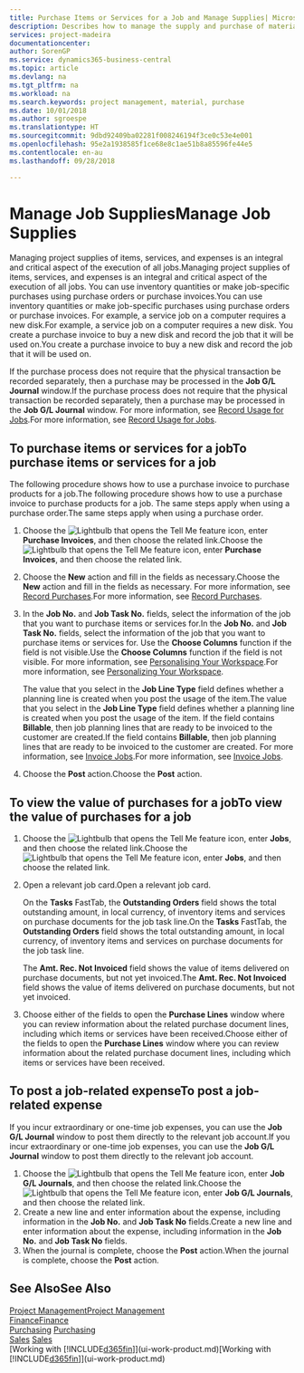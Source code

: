 ```yaml
---
title: Purchase Items or Services for a Job and Manage Supplies| Microsoft Docs
description: Describes how to manage the supply and purchase of material and services to jobs.
services: project-madeira
documentationcenter: 
author: SorenGP
ms.service: dynamics365-business-central
ms.topic: article
ms.devlang: na
ms.tgt_pltfrm: na
ms.workload: na
ms.search.keywords: project management, material, purchase
ms.date: 10/01/2018
ms.author: sgroespe
ms.translationtype: HT
ms.sourcegitcommit: 9dbd92409ba02281f008246194f3ce0c53e4e001
ms.openlocfilehash: 95e2a1938585f1ce68e8c1ae51b8a85596fe44e5
ms.contentlocale: en-au
ms.lasthandoff: 09/28/2018

---
```

# <a name="manage-job-supplies"></a><span data-ttu-id="1cd6e-103">Manage Job Supplies</span><span class="sxs-lookup"><span data-stu-id="1cd6e-103">Manage Job Supplies</span></span>
<span data-ttu-id="1cd6e-104">Managing project supplies of items, services, and expenses is an integral and critical aspect of the execution of all jobs.</span><span class="sxs-lookup"><span data-stu-id="1cd6e-104">Managing project supplies of items, services, and expenses is an integral and critical aspect of the execution of all jobs.</span></span> <span data-ttu-id="1cd6e-105">You can use inventory quantities or make job-specific purchases using purchase orders or purchase invoices.</span><span class="sxs-lookup"><span data-stu-id="1cd6e-105">You can use inventory quantities or make job-specific purchases using purchase orders or purchase invoices.</span></span> <span data-ttu-id="1cd6e-106">For example, a service job on a computer requires a new disk.</span><span class="sxs-lookup"><span data-stu-id="1cd6e-106">For example, a service job on a computer requires a new disk.</span></span> <span data-ttu-id="1cd6e-107">You create a purchase invoice to buy a new disk and record the job that it will be used on.</span><span class="sxs-lookup"><span data-stu-id="1cd6e-107">You create a purchase invoice to buy a new disk and record the job that it will be used on.</span></span>

<span data-ttu-id="1cd6e-108">If the purchase process does not require that the physical transaction be recorded separately, then a purchase may be processed in the **Job G/L Journal** window.</span><span class="sxs-lookup"><span data-stu-id="1cd6e-108">If the purchase process does not require that the physical transaction be recorded separately, then a purchase may be processed in the **Job G/L Journal** window.</span></span> <span data-ttu-id="1cd6e-109">For more information, see [Record Usage for Jobs](projects-how-record-job-usage.md).</span><span class="sxs-lookup"><span data-stu-id="1cd6e-109">For more information, see [Record Usage for Jobs](projects-how-record-job-usage.md).</span></span>

## <a name="to-purchase-items-or-services-for-a-job"></a><span data-ttu-id="1cd6e-110">To purchase items or services for a job</span><span class="sxs-lookup"><span data-stu-id="1cd6e-110">To purchase items or services for a job</span></span>
<span data-ttu-id="1cd6e-111">The following procedure shows how to use a purchase invoice to purchase products for a job.</span><span class="sxs-lookup"><span data-stu-id="1cd6e-111">The following procedure shows how to use a purchase invoice to purchase products for a job.</span></span> <span data-ttu-id="1cd6e-112">The same steps apply when using a purchase order.</span><span class="sxs-lookup"><span data-stu-id="1cd6e-112">The same steps apply when using a purchase order.</span></span>  

1. <span data-ttu-id="1cd6e-113">Choose the ![Lightbulb that opens the Tell Me feature](media/ui-search/search_small.png "Tell me what you want to do") icon, enter **Purchase Invoices**, and then choose the related link.</span><span class="sxs-lookup"><span data-stu-id="1cd6e-113">Choose the ![Lightbulb that opens the Tell Me feature](media/ui-search/search_small.png "Tell me what you want to do") icon, enter **Purchase Invoices**, and then choose the related link.</span></span>  
2. <span data-ttu-id="1cd6e-114">Choose the **New** action and fill in the fields as necessary.</span><span class="sxs-lookup"><span data-stu-id="1cd6e-114">Choose the **New** action and fill in the fields as necessary.</span></span> <span data-ttu-id="1cd6e-115">For more information, see [Record Purchases](purchasing-how-record-purchases.md).</span><span class="sxs-lookup"><span data-stu-id="1cd6e-115">For more information, see [Record Purchases](purchasing-how-record-purchases.md).</span></span>
3. <span data-ttu-id="1cd6e-116">In the **Job No.** and **Job Task No.** fields, select the information of the job that you want to purchase items or services for.</span><span class="sxs-lookup"><span data-stu-id="1cd6e-116">In the **Job No.** and **Job Task No.** fields, select the information of the job that you want to purchase items or services for.</span></span> <span data-ttu-id="1cd6e-117">Use the **Choose Columns** function if the field is not visible.</span><span class="sxs-lookup"><span data-stu-id="1cd6e-117">Use the **Choose Columns** function if the field is not visible.</span></span> <span data-ttu-id="1cd6e-118">For more information, see [Personalising Your Workspace](ui-personalization-user.md).</span><span class="sxs-lookup"><span data-stu-id="1cd6e-118">For more information, see [Personalizing Your Workspace](ui-personalization-user.md).</span></span>

    <span data-ttu-id="1cd6e-119">The value that you select in the **Job Line Type** field defines whether a planning line is created when you post the usage of the item.</span><span class="sxs-lookup"><span data-stu-id="1cd6e-119">The value that you select in the **Job Line Type** field defines whether a planning line is created when you post the usage of the item.</span></span> <span data-ttu-id="1cd6e-120">If the field contains **Billable**, then job planning lines that are ready to be invoiced to the customer are created.</span><span class="sxs-lookup"><span data-stu-id="1cd6e-120">If the field contains **Billable**, then job planning lines that are ready to be invoiced to the customer are created.</span></span> <span data-ttu-id="1cd6e-121">For more information, see [Invoice Jobs](projects-how-invoice-jobs.md).</span><span class="sxs-lookup"><span data-stu-id="1cd6e-121">For more information, see [Invoice Jobs](projects-how-invoice-jobs.md).</span></span>
4. <span data-ttu-id="1cd6e-122">Choose the **Post** action.</span><span class="sxs-lookup"><span data-stu-id="1cd6e-122">Choose the **Post** action.</span></span>

## <a name="to-view-the-value-of-purchases-for-a-job"></a><span data-ttu-id="1cd6e-123">To view the value of purchases for a job</span><span class="sxs-lookup"><span data-stu-id="1cd6e-123">To view the value of purchases for a job</span></span>
1. <span data-ttu-id="1cd6e-124">Choose the ![Lightbulb that opens the Tell Me feature](media/ui-search/search_small.png "Tell me what you want to do") icon, enter **Jobs**, and then choose the related link.</span><span class="sxs-lookup"><span data-stu-id="1cd6e-124">Choose the ![Lightbulb that opens the Tell Me feature](media/ui-search/search_small.png "Tell me what you want to do") icon, enter **Jobs**, and then choose the related link.</span></span>
2. <span data-ttu-id="1cd6e-125">Open a relevant job card.</span><span class="sxs-lookup"><span data-stu-id="1cd6e-125">Open a relevant job card.</span></span>

    <span data-ttu-id="1cd6e-126">On the **Tasks** FastTab, the **Outstanding Orders** field shows the total outstanding amount, in local currency, of inventory items and services on purchase documents for the job task line.</span><span class="sxs-lookup"><span data-stu-id="1cd6e-126">On the **Tasks** FastTab, the **Outstanding Orders** field shows the total outstanding amount, in local currency, of inventory items and services on purchase documents for the job task line.</span></span>  

    <span data-ttu-id="1cd6e-127">The **Amt. Rec. Not Invoiced** field shows the value of items delivered on purchase documents, but not yet invoiced.</span><span class="sxs-lookup"><span data-stu-id="1cd6e-127">The **Amt. Rec. Not Invoiced** field shows the value of items delivered on purchase documents, but not yet invoiced.</span></span>  
3. <span data-ttu-id="1cd6e-128">Choose either of the fields to open the **Purchase Lines** window where you can review information about the related purchase document lines, including which items or services have been received.</span><span class="sxs-lookup"><span data-stu-id="1cd6e-128">Choose either of the fields to open the **Purchase Lines** window where you can review information about the related purchase document lines, including which items or services have been received.</span></span>

## <a name="to-post-a-job-related-expense"></a><span data-ttu-id="1cd6e-129">To post a job-related expense</span><span class="sxs-lookup"><span data-stu-id="1cd6e-129">To post a job-related expense</span></span>
<span data-ttu-id="1cd6e-130">If you incur extraordinary or one-time job expenses, you can use the **Job G/L Journal** window to post them directly to the relevant job account.</span><span class="sxs-lookup"><span data-stu-id="1cd6e-130">If you incur extraordinary or one-time job expenses, you can use the **Job G/L Journal** window to post them directly to the relevant job account.</span></span>

1. <span data-ttu-id="1cd6e-131">Choose the ![Lightbulb that opens the Tell Me feature](media/ui-search/search_small.png "Tell me what you want to do") icon, enter **Job G/L Journals**, and then choose the related link.</span><span class="sxs-lookup"><span data-stu-id="1cd6e-131">Choose the ![Lightbulb that opens the Tell Me feature](media/ui-search/search_small.png "Tell me what you want to do") icon, enter **Job G/L Journals**, and then choose the related link.</span></span>  
2. <span data-ttu-id="1cd6e-132">Create a new line and enter information about the expense, including information in the **Job No.** and **Job Task No** fields.</span><span class="sxs-lookup"><span data-stu-id="1cd6e-132">Create a new line and enter information about the expense, including information in the **Job No.** and **Job Task No** fields.</span></span>  
3. <span data-ttu-id="1cd6e-133">When the journal is complete, choose the **Post** action.</span><span class="sxs-lookup"><span data-stu-id="1cd6e-133">When the journal is complete, choose the **Post** action.</span></span>

## <a name="see-also"></a><span data-ttu-id="1cd6e-134">See Also</span><span class="sxs-lookup"><span data-stu-id="1cd6e-134">See Also</span></span>
[<span data-ttu-id="1cd6e-135">Project Management</span><span class="sxs-lookup"><span data-stu-id="1cd6e-135">Project Management</span></span>](projects-manage-projects.md)  
[<span data-ttu-id="1cd6e-136">Finance</span><span class="sxs-lookup"><span data-stu-id="1cd6e-136">Finance</span></span>](finance.md)  
<span data-ttu-id="1cd6e-137">[Purchasing](purchasing-manage-purchasing.md)       </span><span class="sxs-lookup"><span data-stu-id="1cd6e-137">[Purchasing](purchasing-manage-purchasing.md)       </span></span>  
<span data-ttu-id="1cd6e-138">[Sales](sales-manage-sales.md)    </span><span class="sxs-lookup"><span data-stu-id="1cd6e-138">[Sales](sales-manage-sales.md)    </span></span>  
<span data-ttu-id="1cd6e-139">[Working with [!INCLUDE[d365fin](includes/d365fin_md.md)]](ui-work-product.md)</span><span class="sxs-lookup"><span data-stu-id="1cd6e-139">[Working with [!INCLUDE[d365fin](includes/d365fin_md.md)]](ui-work-product.md)</span></span>  

